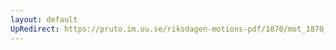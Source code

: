 ```yaml
---
layout: default
UpRedirect: https://pruto.im.uu.se/riksdagen-motions-pdf/1870/mot_1870__ak__77.pdf
---
```

